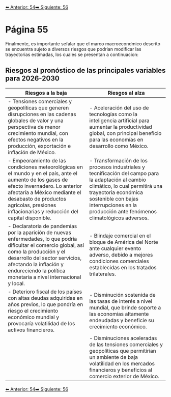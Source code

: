 [⬅️ Anterior: 54](./54.md)[➡️ Siguiente: 56](./56.md)

# Página 55

Finalmente, es importante sefalar que el marco macroecondmico descrito se encuentra sujeto a diversos
riesgos que podrian modificar las trayectorias estimadas, los cuales se presentan a continuacion:

## Riesgos al pronóstico de las principales variables para 2026-2030

| **Riesgos a la baja**                                                                                                   | **Riesgos al alza**                                                                                                 |
|-------------------------------------------------------------------------------------------------------------------------|---------------------------------------------------------------------------------------------------------------------|
| - Tensiones comerciales y geopolíticas que generen disrupciones en las cadenas globales de valor y una perspectiva de menor crecimiento mundial, con efectos negativos en la producción, exportación e inflación de México. | - Aceleración del uso de tecnologías como la inteligencia artificial para aumentar la productividad global, con principal beneficio para las economías en desarrollo como México. |
| - Empeoramiento de las condiciones meteorológicas en el mundo y en el país, ante el aumento de los gases de efecto invernadero. Lo anterior afectaría a México mediante el desabasto de productos agrícolas, presiones inflacionarias y reducción del capital disponible. | - Transformación de los procesos industriales y tecnificación del campo para la adaptación al cambio climático, lo cual permitirá una trayectoria económica sostenible con bajas interrupciones en la producción ante fenómenos climatológicos adversos. |
| - Declaratoria de pandemias por la aparición de nuevas enfermedades, lo que podría dificultar el comercio global, así como la producción y el desarrollo del sector servicios, afectando la inflación y endureciendo la política monetaria a nivel internacional y local. | - Blindaje comercial en el bloque de América del Norte ante cualquier evento adverso, debido a mejores condiciones comerciales establecidas en los tratados trilaterales. |
| - Deterioro fiscal de los países con altas deudas adquiridas en años previos, lo que pondría en riesgo el crecimiento económico mundial y provocaría volatilidad de los activos financieros. | - Disminución sostenida de las tasas de interés a nivel mundial, que brinde soporte a las economías altamente endeudadas y beneficie su crecimiento económico. |
|                                                                                                                         | - Disminuciones aceleradas de las tensiones comerciales y geopolíticas que permitirían un ambiente de baja volatilidad en los mercados financieros y beneficios al comercio exterior de México. |


[⬅️ Anterior: 54](./54.md)[➡️ Siguiente: 56](./56.md)